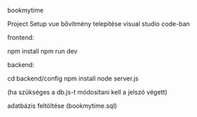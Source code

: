 bookmytime


Project Setup
vue bővítmény telepítése visual studio code-ban

frontend:

npm install
npm run dev

backend:

cd backend/config
npm install
node server.js

(ha szükséges a db.js-t módosítani kell a jelszó végett)

adatbázis feltöltése (bookmytime.sql)